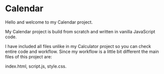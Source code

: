 # Calendar

Hello and welcome to my Calendar project.

My Calendar project is build from scratch and written in vanilla JavaScript code.

I have included all files unlike in my Calculator project so you can check entire code and workflow.
Since my workflow is a little bit different the main files of this project are:<br>

index.html,
script.js,
style.css.



